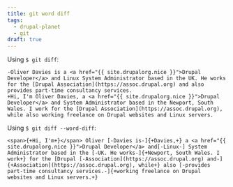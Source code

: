 ```yaml
---
title: git word diff
tags:
  - drupal-planet
  - git
draft: true
---
```


Using `$ git diff`:

    -Oliver Davies is a <a href="{{ site.drupalorg.nice }}">Drupal Developer</a> and Linux System Administrator based in the UK. He works for the [Drupal Association](https://assoc.drupal.org) and also provides part-time consultancy services.
    +Hi, I'm Oliver Davies, a <a href="{{ site.drupalorg.nice }}">Drupal Developer</a> and System Administrator based in the Newport, South Wales. I work for the [Drupal Association](https://assoc.drupal.org), while also working freelance on Drupal websites and Linux servers.
    
Using `$ git diff --word-diff`:

    <span>{+Hi, I'm+}</span> Oliver [-Davies is-]{+Davies,+} a <a href="{{ site.drupalorg.nice }}">Drupal Developer</a> and[-Linux-] System Administrator based in the [-UK. He works-]{+Newport, South Wales. I work+} for the [Drupal [-Association](https://assoc.drupal.org) and-]{+Association](https://assoc.drupal.org), while+} also [-provides part-time consultancy services.-]{+working freelance on Drupal websites and Linux servers.+}
